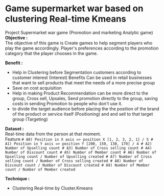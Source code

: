 # Game supermarket war based on clustering Real-time Kmeans  
Project Supermarket war game (Promotion and marketing Analytic game)  
**Objective :**  
The objective of this game is Create games to help segment players who play the game accordingly.
Player's preferences according to the promotion category that the player chooses in the game.  
  
**Benefit :**  
- Help in Clustering before Segmentation customers according to customer interest (Interest) Benefits
Can be used in retail businesses that want to sell products that meet the needs of a more precise group  
- Save on cost acquisition  
- Help in making Product Recommendation can be more direct to the group, Cross sell, Upsales, Send promotion directly to the group, saving costs in sending Promotion to people who don't use it.  
- to divide the target audience before placing the the position of the brand of the product or service itself (Positioning) and and sell to that target group (Targeting)  
  
**Dataset :**  
Real-time data from the person at that moment.  
Feature
      ```
        # A0) Position in X axis => position X [1, 2, 3, 2, 1] / 5
        # A1) Position in Y axis => position Y [200, 150, 130, 170] / 4
        # A2) Number of Upselling count
        # A3) Number of Cross selling count
        # A4) Number of Discount count
        # A5) Number of Member count
        # A6) Number of Upselling count / Number of Upselling created
        # A7) Number of Cross selling count / Number of Cross selling created
        # A8) Number of Discount count / Number of Discount created
        # A9) Number of Member count / Number of Member created
          ```

  
**Technique :**  
- Clustering Real-time by Cluster.Kmeans  


